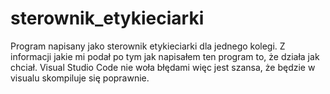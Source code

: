 # sterownik_etykieciarki
Program napisany jako sterownik etykieciarki dla jednego kolegi. Z informacji jakie mi podał po tym jak napisałem ten program to, że działa jak chciał.
Visual Studio Code nie woła błędami więc jest szansa, że będzie w visualu skompiluje się poprawnie.
